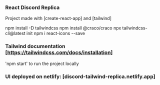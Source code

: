 ### React Discord Replica 

Project made with [create-react-app] and [tailwind]
<div>
   npm install -D tailwindcss
   npm install @craco/craco
   npx tailwindcss-cli@latest init
   npm i react-icons --save       
</div>

### Tailwind documentation [https://tailwindcss.com/docs/installation]

'npm start' to run the project locally 

### UI deployed on netlify: [discord-tailwind-replica.netlify.app]